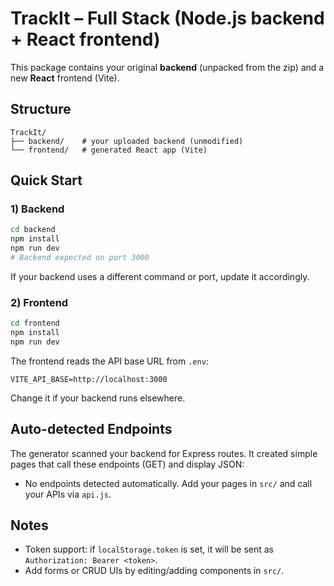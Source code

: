 
# TrackIt – Full Stack (Node.js backend + React frontend)

This package contains your original **backend** (unpacked from the zip) and a new **React** frontend (Vite).

## Structure
```
TrackIt/
├── backend/    # your uploaded backend (unmodified)
└── frontend/   # generated React app (Vite)
```

## Quick Start

### 1) Backend
```bash
cd backend
npm install
npm run dev
# Backend expected on port 3000
```

If your backend uses a different command or port, update it accordingly.

### 2) Frontend
```bash
cd frontend
npm install
npm run dev
```

The frontend reads the API base URL from `.env`:
```
VITE_API_BASE=http://localhost:3000
```
Change it if your backend runs elsewhere.

## Auto-detected Endpoints
The generator scanned your backend for Express routes. It created simple pages that call these endpoints (GET) and display JSON:

- No endpoints detected automatically. Add your pages in `src/` and call your APIs via `api.js`.

## Notes
- Token support: if `localStorage.token` is set, it will be sent as `Authorization: Bearer <token>`.
- Add forms or CRUD UIs by editing/adding components in `src/`.
